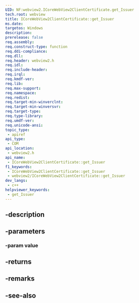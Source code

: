 ```yaml
---
UID: NF:webview2.ICoreWebView2ClientCertificate.get_Issuer
tech.root: webview
title: ICoreWebView2ClientCertificate::get_Issuer
ms.date: 
targetos: Windows
description: 
prerelease: false
req.assembly: 
req.construct-type: function
req.ddi-compliance: 
req.dll: 
req.header: webview2.h
req.idl: 
req.include-header: 
req.irql: 
req.kmdf-ver: 
req.lib: 
req.max-support: 
req.namespace: 
req.redist: 
req.target-min-winverclnt: 
req.target-min-winversvr: 
req.target-type: 
req.type-library: 
req.umdf-ver: 
req.unicode-ansi: 
topic_type:
 - apiref
api_type:
 - COM
api_location:
 - webview2.h
api_name:
 - ICoreWebView2ClientCertificate::get_Issuer
f1_keywords:
 - ICoreWebView2ClientCertificate::get_Issuer
 - webview2/ICoreWebView2ClientCertificate::get_Issuer
dev_langs:
 - c++
helpviewer_keywords:
 - get_Issuer
---
```


## -description

## -parameters

### -param value

## -returns

## -remarks

## -see-also

